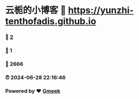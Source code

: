 # 云栀的小博客 :link: https://yunzhi-tenthofadis.github.io 
### :page_facing_up: [2](https://yunzhi-tenthofadis.github.io/tag.html) 
### :speech_balloon: 1 
### :hibiscus: 2666 
### :alarm_clock: 2024-06-28 22:16:46 
### Powered by :heart: [Gmeek](https://github.com/Meekdai/Gmeek)
